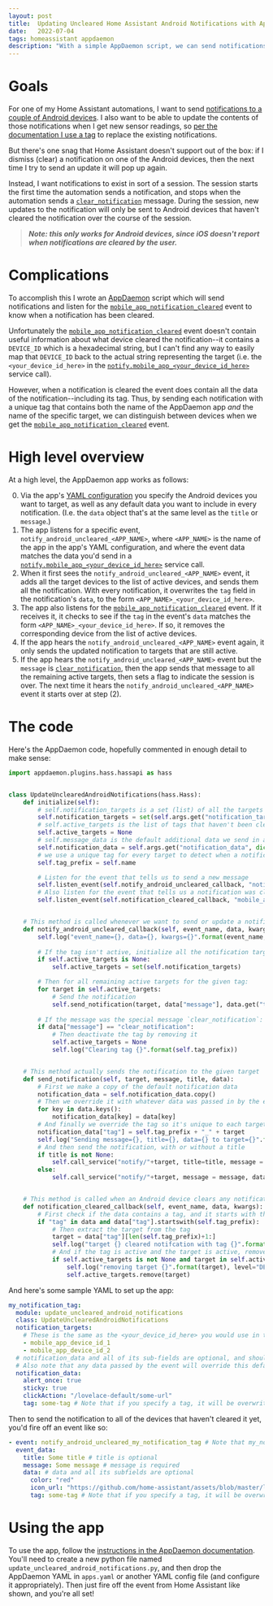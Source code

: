 ```yaml
---
layout: post
title:  Updating Uncleared Home Assistant Android Notifications with AppDaemon
date:   2022-07-04
tags: homeassistant appdaemon
description: "With a simple AppDaemon script, we can send notifications with a given tag to devices that haven't previously cleared them."
---
```



# Goals

For one of my Home Assistant automations, I want to send [notifications to a couple of Android devices](https://companion.home-assistant.io/docs/notifications/notifications-basic/). I also want to be able to update the contents of those notifications when I get new sensor readings, so [per the documentation I use a tag](https://companion.home-assistant.io/docs/notifications/notifications-basic/#replacing) to replace the existing notifications.

But there's one snag that Home Assistant doesn't support out of the box: if I dismiss (clear) a notification on one of the Android devices, then the next time I try to send an update it will pop up again.

Instead, I want notifications to exist in sort of a session. The session starts the first time the automation sends a notification, and stops when the automation sends a [`clear_notification`](https://companion.home-assistant.io/docs/notifications/notifications-basic/#clearing) message. During the session, new updates to the notification will only be sent to Android devices that haven't cleared the notification over the course of the session.

> ***Note: this only works for Android devices, since iOS doesn't report when notifications are cleared by the user.***

# Complications

To accomplish this I wrote an [AppDaemon](https://appdaemon.readthedocs.io/) script which will send notifications and listen for the [`mobile_app_notification_cleared`](https://companion.home-assistant.io/docs/notifications/notification-cleared) event to know when a notification has been cleared.

Unfortunately the [`mobile_app_notification_cleared`](https://companion.home-assistant.io/docs/notifications/notification-cleared) event doesn't contain useful information about what device cleared the notification--it contains a `DEVICE_ID` which is a hexadecimal string, but I can't find any way to easily map that `DEVICE_ID` back to the actual string representing the target (i.e. the `<your_device_id_here>` in the [`notify.mobile_app_<your_device_id_here>`](https://companion.home-assistant.io/docs/notifications/notifications-basic) service call).

However, when a notification is cleared the event does contain all the data of the notification--including its tag. Thus, by sending each notification with a unique tag that contains both the name of the AppDaemon app *and* the name of the specific target, we can distinguish between devices when we get the [`mobile_app_notification_cleared`](https://companion.home-assistant.io/docs/notifications/notification-cleared) event.

# High level overview

At a high level, the AppDaemon app works as follows:

0. Via the app's [YAML configuration](https://appdaemon.readthedocs.io/en/latest/APPGUIDE.html#configuration-of-apps) you specify the Android devices you want to target, as well as any default data you want to include in every notification. (I.e. the `data` object that's at the same level as the `title` or `message`.)
1. The app listens for a specific event, `notify_android_uncleared_<APP_NAME>`, where `<APP_NAME>` is the name of the app in the app's YAML configuration, and where the event data matches the data you'd send in a [`notify.mobile_app_<your_device_id_here>`](https://companion.home-assistant.io/docs/notifications/notifications-basic) service call.
2. When it first sees the `notify_android_uncleared_<APP_NAME>` event, it adds all the target devices to the list of active devices, and sends them all the notification. With every notification, it overwrites the `tag` field in the notification's `data`, to the form `<APP_NAME>_<your_device_id_here>`.
3. The app also listens for the [`mobile_app_notification_cleared`](https://companion.home-assistant.io/docs/notifications/notification-cleared) event. If it receives it, it checks to see if the `tag` in the event's `data` matches the form `<APP_NAME>_<your_device_id_here>`. If so, it removes the corresponding device from the list of active devices.
4. If the app hears the `notify_android_uncleared_<APP_NAME>` event again, it only sends the updated notification to targets that are still active.
5. If the app hears the `notify_android_uncleared_<APP_NAME>` event but the `message` is [`clear_notification`](https://companion.home-assistant.io/docs/notifications/notifications-basic/#clearing), then the app sends that message to all the remaining active targets, then sets a flag to indicate the session is over. The next time it hears the `notify_android_uncleared_<APP_NAME>` event it starts over at step (2).

# The code

Here's the AppDaemon code, hopefully commented in enough detail to make sense:

```python
import appdaemon.plugins.hass.hassapi as hass


class UpdateUnclearedAndroidNotifications(hass.Hass):
    def initialize(self):
        # self.notification_targets is a set (list) of all the targets we should send notifications to
        self.notification_targets = set(self.args.get("notification_targets"))
        # self.active_targets is the list of tags that haven't been cleared; or None if the tag is inactive
        self.active_targets = None
        # self.message_data is the default additional data we send in a notification
        self.notification_data = self.args.get("notification_data", dict())
        # we use a unique tag for every target to detect when a notification is cleared
        self.tag_prefix = self.name

        # Listen for the event that tells us to send a new message
        self.listen_event(self.notify_android_uncleared_callback, "notify_android_uncleared_" + self.tag_prefix)
        # Also listen for the event that tells us a notification was cleared        
        self.listen_event(self.notification_cleared_callback, "mobile_app_notification_cleared")


    # This method is called whenever we want to send or update a notification
    def notify_android_uncleared_callback(self, event_name, data, kwargs):
        self.log("event_name={}, data={}, kwargs={}".format(event_name, data, kwargs), level="DEBUG")
        
        # If the tag isn't active, initialize all the notification targets
        if self.active_targets is None:
            self.active_targets = set(self.notification_targets)

        # Then for all remaining active targets for the given tag:
        for target in self.active_targets:
            # Send the notification
            self.send_notification(target, data["message"], data.get("title", None), data.get("data", dict()))
        
        # If the message was the special message `clear_notification`:
        if data["message"] == "clear_notification":
            # Then deactivate the tag by removing it
            self.active_targets = None
            self.log("Clearing tag {}".format(self.tag_prefix))


    # This method actually sends the notification to the given target
    def send_notification(self, target, message, title, data):
        # First we make a copy of the default notification data
        notification_data = self.notification_data.copy()
        # Then we override it with whatever data was passed in by the event
        for key in data.keys():
            notification_data[key] = data[key]
        # And finally we override the tag so it's unique to each target
        notification_data["tag"] = self.tag_prefix + "_" + target
        self.log("Sending message={}, title={}, data={} to target={}".format(message, title, notification_data, target), level="DEBUG")
        # And then send the notification, with or without a title
        if title is not None:
            self.call_service("notify/"+target, title=title, message = message, data = notification_data)
        else:
            self.call_service("notify/"+target, message = message, data = notification_data)


    # This method is called when an Android device clears any notification
    def notification_cleared_callback(self, event_name, data, kwargs):
        # First check if the data contains a tag, and it starts with the tag prefix
        if "tag" in data and data["tag"].startswith(self.tag_prefix):
            # Then extract the target from the tag
            target = data["tag"][len(self.tag_prefix)+1:]
            self.log("target {} cleared notifcation with tag {}".format(target, self.tag_prefix), level="DEBUG")
            # And if the tag is active and the target is active, remove it
            if self.active_targets is not None and target in self.active_targets:
                self.log("removing target {}".format(target), level="DEBUG")
                self.active_targets.remove(target)
```

And here's some sample YAML to set up the app:

```yaml
my_notification_tag:
  module: update_uncleared_android_notifications
  class: UpdateUnclearedAndroidNotifications
  notification_targets:
    # These is the same as the <your_device_id_here> you would use in the notify.mobile_app_<your_device_id_here> service call
    - mobile_app_device_id_1
    - mobile_app_device_id_2
  # notification_data and all of its sub-fields are optional, and should match the data you'd provide to a notify.mobile_app_<your_device_id_here> service call
  # Also note that any data passed by the event will override this default data once, for that particular notification
  notification_data:    
    alert_once: true
    sticky: true
    clickAction: "/lovelace-default/some-url"
    tag: some-tag # Note that if you specify a tag, it will be overwritten    
```

Then to send the notification to all of the devices that haven't cleared it yet, you'd fire off an event like so:
```yaml
- event: notify_android_uncleared_my_notification_tag # Note that my_notification_tag is the name of the AppDaemon app instance
  event_data:
    title: Some title # title is optional
    message: Some message # message is required
    data: # data and all its subfields are optional
      color: "red"
      icon_url: "https://github.com/home-assistant/assets/blob/master/logo/logo-small.png?raw=true"
      tag: some-tag # Note that if you specify a tag, it will be overwritten
```

# Using the app

To use the app, follow the [instructions in the AppDaemon documentation](https://appdaemon.readthedocs.io/en/latest/APPGUIDE.html). You'll need to create a new python file named `update_uncleared_android_notifications.py`, and then drop the AppDaemon YAML in `apps.yaml` or another YAML config file (and configure it appropriately). Then just fire off the event from Home Assistant like shown, and you're all set!